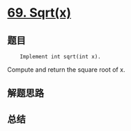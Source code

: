 # [69. Sqrt(x)](https://leetcode.com/problems/sqrtx/)

## 题目

        Implement int sqrt(int x).

Compute and return the square root of x.
      

## 解题思路


## 总结


